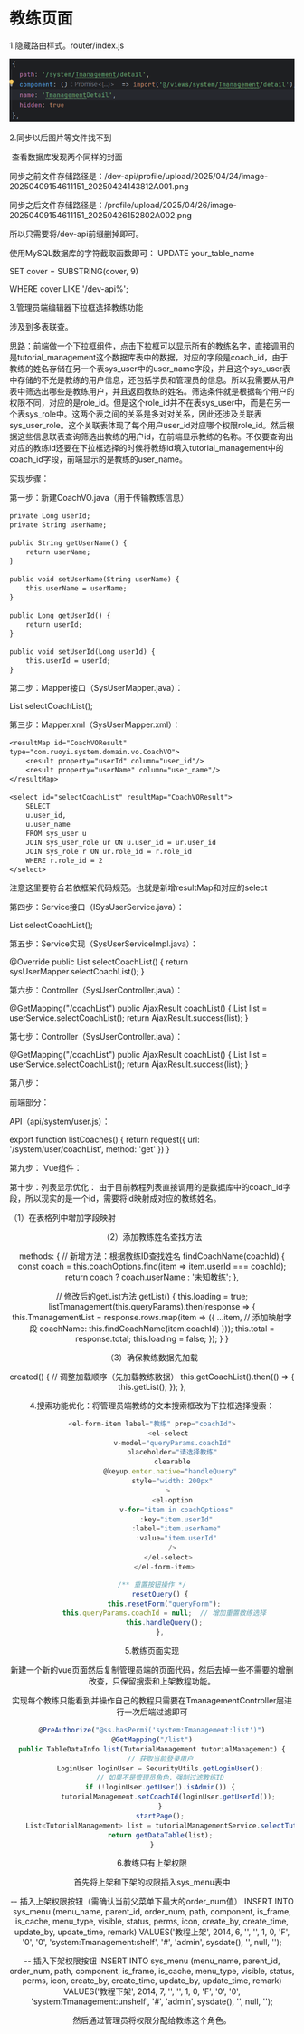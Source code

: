 # 教练页面

1.隐藏路由样式。router/index.js

![image-20250426145042320](教练界面.assets/image-20250426145042320.png)

2.同步以后图片等文件找不到

​	查看数据库发现两个同样的封面

同步之前文件存储路径是：/dev-api/profile/upload/2025/04/24/image-20250409154611151_20250424143812A001.png

同步之后文件存储路径是：/profile/upload/2025/04/26/image-20250409154611151_20250426152802A002.png

所以只需要将/dev-api前缀删掉即可。

使用MySQL数据库的字符截取函数即可：
UPDATE your_table_name 

SET cover = SUBSTRING(cover, 9) 

WHERE cover LIKE '/dev-api%';

3.管理员端编辑器下拉框选择教练功能

涉及到多表联查。

思路：前端做一个下拉框组件，点击下拉框可以显示所有的教练名字，直接调用的是tutorial_management这个数据库表中的数据，对应的字段是coach_id，由于教练的姓名存储在另一个表sys_user中的user_name字段，并且这个sys_user表中存储的不光是教练的用户信息，还包括学员和管理员的信息。所以我需要从用户表中筛选出哪些是教练用户，并且返回教练的姓名。筛选条件就是根据每个用户的权限不同，对应的是role_id。但是这个role_id并不在表sys_user中，而是在另一个表sys_role中。这两个表之间的关系是多对对关系，因此还涉及关联表sys_user_role。这个关联表体现了每个用户user_id对应哪个权限role_id。然后根据这些信息联表查询筛选出教练的用户id，在前端显示教练的名称。不仅要查询出对应的教练id还要在下拉框选择的时候将教练id填入tutorial_management中的coach_id字段，前端显示的是教练的user_name。

实现步骤：

第一步：新建CoachVO.java（用于传输教练信息）

```
private Long userId;
private String userName;

public String getUserName() {
    return userName;
}

public void setUserName(String userName) {
    this.userName = userName;
}

public Long getUserId() {
    return userId;
}

public void setUserId(Long userId) {
    this.userId = userId;
}
```

第二步：Mapper接口（SysUserMapper.java）：

List<CoachVO> selectCoachList();

第三步：Mapper.xml（SysUserMapper.xml）：

```
<resultMap id="CoachVOResult" type="com.ruoyi.system.domain.vo.CoachVO">
    <result property="userId" column="user_id"/>
    <result property="userName" column="user_name"/>
</resultMap>

<select id="selectCoachList" resultMap="CoachVOResult">
    SELECT
    u.user_id,
    u.user_name
    FROM sys_user u
    JOIN sys_user_role ur ON u.user_id = ur.user_id
    JOIN sys_role r ON ur.role_id = r.role_id
    WHERE r.role_id = 2 
</select>
```

注意这里要符合若依框架代码规范。也就是新增resultMap和对应的select

第四步：Service接口（ISysUserService.java）：

List<CoachVO> selectCoachList();

第五步：Service实现（SysUserServiceImpl.java）：

@Override
public List<CoachVO> selectCoachList() {
    return sysUserMapper.selectCoachList();
}

第六步：Controller（SysUserController.java）：

@GetMapping("/coachList")
public AjaxResult coachList() {
    List<CoachVO> list = userService.selectCoachList();
    return AjaxResult.success(list);
}

第七步：Controller（SysUserController.java）：

@GetMapping("/coachList")
public AjaxResult coachList() {
    List<CoachVO> list = userService.selectCoachList();
    return AjaxResult.success(list);
}

第八步：

前端部分：

API（api/system/user.js）：

export function listCoaches() {
  return request({
    url: '/system/user/coachList',
    method: 'get'
  })
}

第九步： Vue组件：

<template>
  <el-form-item label="选择教练" prop="coachId">
    <el-select
      v-model="form.coachId"
      placeholder="请选择教练"
      clearable
      @change="handleCoachChange"
    >
      <el-option
        v-for="item in coachOptions"
        :key="item.userId"
        :label="item.userName"
        :value="item.userId"
      />
    </el-select>
  </el-form-item>
</template>

<script>
import { listCoaches } from "@/api/system/user";
export default {
  data() {
    return {
      coachOptions: [],
      form: {
        coachId: null
      }
    };
  },
  created() {
    this.getCoachList();
  },
  methods: {
    /** 获取教练列表 */
    getCoachList() {
      listCoaches().then(response => {
        this.coachOptions = response.data;
      });
    },
    handleCoachChange(val) {
      this.form.coachId = val;
    }
  }
};
</script>
第十步：列表显示优化：
由于目前教程列表直接调用的是数据库中的coach_id字段，所以现实的是一个id，需要将id映射成对应的教练姓名。

（1）在表格列中增加字段映射

<!-- 修改前 -->
<el-table-column label="教练" align="center" prop="coachId" />

<!-- 修改后 -->
<el-table-column label="教练" align="center" prop="coachName">
  <template slot-scope="scope">
    {{ findCoachName(scope.row.coachId) }}
  </template>
</el-table-column>

（2）添加教练姓名查找方法

methods: {
  // 新增方法：根据教练ID查找姓名
  findCoachName(coachId) {
    const coach = this.coachOptions.find(item => item.userId === coachId);
    return coach ? coach.userName : '未知教练';
  },

  // 修改后的getList方法
  getList() {
    this.loading = true;
    listTmanagement(this.queryParams).then(response => {
      this.TmanagementList = response.rows.map(item => ({
        ...item,
        // 添加映射字段
        coachName: this.findCoachName(item.coachId)
      }));
      this.total = response.total;
      this.loading = false;
    });
  }
}

（3）确保教练数据先加载

created() {
  // 调整加载顺序（先加载教练数据）
  this.getCoachList().then(() => {
    this.getList();
  });
},

4.搜索功能优化：将管理员端教练的文本搜索框改为下拉框选择搜索：

```javascript
<el-form-item label="教练" prop="coachId">
        <el-select
          v-model="queryParams.coachId"
          placeholder="请选择教练"
          clearable
          @keyup.enter.native="handleQuery" 
          style="width: 200px"
        >
          <el-option
            v-for="item in coachOptions"
            :key="item.userId"
            :label="item.userName"
            :value="item.userId"
          />
        </el-select>
      </el-form-item>
```

```javascript
/** 重置按钮操作 */
    resetQuery() {
      this.resetForm("queryForm");
      this.queryParams.coachId = null;  // 增加重置教练选择
      this.handleQuery();
    },
```

5.教练页面实现

​	新建一个新的vue页面然后复制管理员端的页面代码，然后去掉一些不需要的增删改查，只保留搜索和上架教程功能。

​	实现每个教练只能看到并操作自己的教程只需要在TmanagementController层进行一次后端过滤即可

```javascript
@PreAuthorize("@ss.hasPermi('system:Tmanagement:list')")
@GetMapping("/list")
public TableDataInfo list(TutorialManagement tutorialManagement) {
    // 获取当前登录用户
    LoginUser loginUser = SecurityUtils.getLoginUser();
    // 如果不是管理员角色，强制过滤教练ID
    if (!loginUser.getUser().isAdmin()) {
        tutorialManagement.setCoachId(loginUser.getUserId());
    }
    startPage();
    List<TutorialManagement> list = tutorialManagementService.selectTutorialManagementList(tutorialManagement);
    return getDataTable(list);
}
```

6.教练只有上架权限

首先将上架和下架的权限插入sys_menu表中

-- 插入上架权限按钮（需确认当前父菜单下最大的order_num值）
INSERT INTO sys_menu (menu_name, parent_id, order_num, path, component, is_frame, is_cache, menu_type, visible, status, perms, icon, create_by, create_time, update_by, update_time, remark)
VALUES('教程上架', 2014, 6,  '', '', 1, 0, 'F', '0', '0', 'system:Tmanagement:shelf', '#', 'admin', sysdate(), '', null, '');

-- 插入下架权限按钮
INSERT INTO sys_menu (menu_name, parent_id, order_num, path, component, is_frame, is_cache, menu_type, visible, status, perms, icon, create_by, create_time, update_by, update_time, remark)
VALUES('教程下架', 2014, 7,  '', '', 1, 0, 'F', '0', '0', 'system:Tmanagement:unshelf', '#', 'admin', sysdate(), '', null, '');

然后通过管理员将权限分配给教练这个角色。












